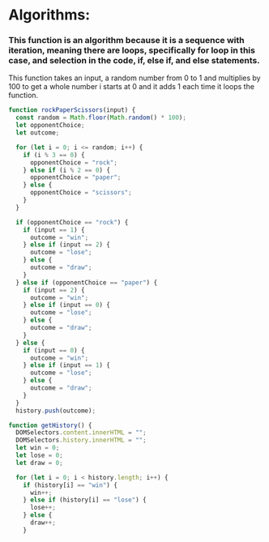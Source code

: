 # Algorithms:

### This function is an algorithm because it is a sequence with iteration, meaning there are loops, specifically for loop in this case, and selection in the code, if, else if, and else statements.

This function takes an input, a random number from 0 to 1 and multiplies by 100 to get a whole number i starts at 0 and it adds 1 each time it loops the function. 
```javascript
function rockPaperScissors(input) {
  const random = Math.floor(Math.random() * 100);
  let opponentChoice;
  let outcome;

  for (let i = 0; i <= random; i++) {
    if (i % 3 == 0) {
      opponentChoice = "rock";
    } else if (i % 2 == 0) {
      opponentChoice = "paper";
    } else {
      opponentChoice = "scissors";
    }
  }

  if (opponentChoice == "rock") {
    if (input == 1) {
      outcome = "win";
    } else if (input == 2) {
      outcome = "lose";
    } else {
      outcome = "draw";
    }
  } else if (opponentChoice == "paper") {
    if (input == 2) {
      outcome = "win";
    } else if (input == 0) {
      outcome = "lose";
    } else {
      outcome = "draw";
    }
  } else {
    if (input == 0) {
      outcome = "win";
    } else if (input == 1) {
      outcome = "lose";
    } else {
      outcome = "draw";
    }
  }
  history.push(outcome);
```
```javascript
function getHistory() {
  DOMSelectors.content.innerHTML = "";
  DOMSelectors.history.innerHTML = "";
  let win = 0;
  let lose = 0;
  let draw = 0;

  for (let i = 0; i < history.length; i++) {
    if (history[i] == "win") {
      win++;
    } else if (history[i] == "lose") {
      lose++;
    } else {
      draw++;
    }
```